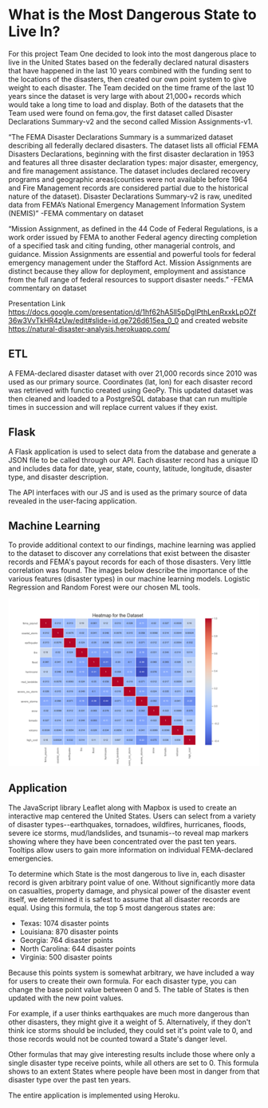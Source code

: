 # What is the Most Dangerous State to Live In?
For this project Team One decided to look into the most dangerous place to live in the United States based on the federally declared natural disasters that have happened in the last 10 years combined with the funding sent to the locations of the disasters, then created our own point system to give weight to each disaster. The Team decided on the time frame of the last 10 years since the dataset is very large with about 21,000+ records which would take a long time to load and display. Both of  the datasets that the Team used were found on fema.gov, the first dataset called Disaster Declarations Summary-v2 and the second called Mission Assignments-v1.

“The FEMA Disaster Declarations Summary is a summarized dataset describing all federally declared disasters. The dataset lists all official FEMA Disasters Declarations, beginning with the first disaster declaration in 1953 and features all three disaster declaration types: major disaster, emergency, and fire management assistance. The dataset includes declared recovery programs and geographic areas(counties were not available before 1964 and Fire Management records are considered partial due to the historical nature of the dataset). Disaster Declarations Summary-v2 is raw, unedited data from FEMA’s National Emergency Management Information System (NEMIS)” -FEMA commentary on dataset

“Mission Assignment, as defined in the 44 Code of Federal Regulations, is a work order issued by FEMA to another Federal agency directing completion of a specified task and citing funding, other managerial controls, and guidance. Mission Assignments are essential and powerful tools for federal emergency management under the Stafford Act. Mission Assignments are distinct because they allow for deployment, employment and assistance from the full range of federal resources to support disaster needs.” -FEMA commentary on dataset

Presentation Link https://docs.google.com/presentation/d/1hf62hA5lI5pDgIPthLenRxxkLpOZf36w3VvTkHR4zUw/edit#slide=id.ge726d615ea_0_0 and created website https://natural-disaster-analysis.herokuapp.com/

## ETL
A FEMA-declared disaster dataset with over 21,000 records since 2010 was used as our primary source. Coordinates (lat, lon) for each disaster record was retrieved with functio created using GeoPy. This updated dataset was then cleaned and loaded to a PostgreSQL database that can run multiple times in succession and will replace current values if they exist.

## Flask
A Flask application is used to select data from the database and generate a JSON file to be called through our API. Each disaster record has a unique ID and includes data for date, year, state, county, latitude, longitude, disaster type, and disaster description.

The API interfaces with our JS and is used as the primary source of data revealed in the user-facing application.

## Machine Learning
To provide additional context to our findings, machine learning was applied to the dataset to discover any correlations that exist between the disaster records and FEMA's payout records for each of those disasters. Very little correlation was found. The images below describe the importance of the various features (disaster types) in our machine learning models. Logistic Regression and Random Forest were our chosen ML tools.

![dataset_heatmap.png](app/assets/images/dataset_heatmap.png)

## Application
The JavaScript library Leaflet along with Mapbox is used to create an interactive map centered the United States. Users can select from a variety of disaster types--earthquakes, tornadoes, wildfires, hurricanes, floods, severe ice storms, mud/landslides, and tsunamis--to reveal map markers showing where they have been concentrated over the past ten years. Tooltips allow users to gain more information on individual FEMA-declared emergencies.

To determine which State is the most dangerous to live in, each disaster record is given arbitrary point value of one. Without significantly more data on casualties, property damage, and physical power of the disaster event itself, we determined it is safest to assume that all disaster records are equal. Using this formula, the top 5 most dangerous states are:

- Texas: 1074 disaster points
- Louisiana: 870 disaster points
- Georgia: 764 disaster points
- North Carolina: 644 disaster points
- Virginia: 500 disaster points

Because this points system is somewhat arbitrary, we have included a way for users to create their own formula. For each disaster type, you can change the base point value between 0 and 5. The table of States is then updated with the new point values.

For example, if a user thinks earthquakes are much more dangerous than other disasters, they might give it a weight of 5. Alternatively, if they don't think ice storms should be included, they could set it's point vale to 0, and those records would not be counted toward a State's danger level.

Other formulas that may give interesting results include those where only a single disaster type receive points, while all others are set to 0. This formula shows to an extent States where people have been most in danger from that disaster type over the past ten years.

The entire application is implemented using Heroku.